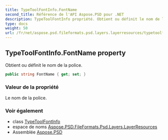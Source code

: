 ```yaml
---
title: TypeToolFontInfo.FontName
second_title: Référence de l'API Aspose.PSD pour .NET
description: TypeToolFontInfo propriété. Obtient ou définit le nom de la police.
type: docs
weight: 50
url: /fr/net/aspose.psd.fileformats.psd.layers.layerresources/typetoolfontinfo/fontname/
---
```

## TypeToolFontInfo.FontName property

Obtient ou définit le nom de la police.

```csharp
public string FontName { get; set; }
```

### Valeur de la propriété

Le nom de la police.

### Voir également

* class [TypeToolFontInfo](../)
* espace de noms [Aspose.PSD.FileFormats.Psd.Layers.LayerResources](../../typetoolfontinfo/)
* Assemblée [Aspose.PSD](../../../)


